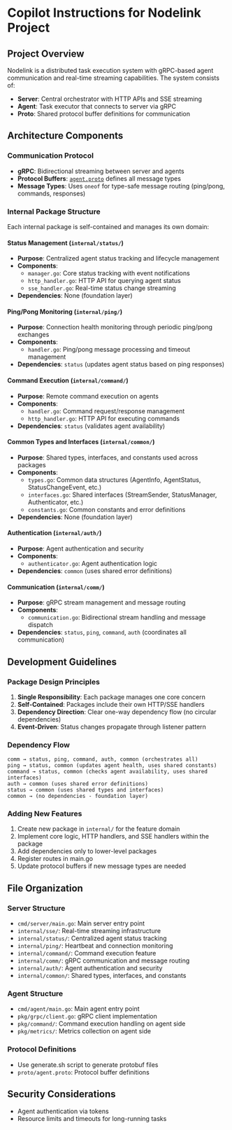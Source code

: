 # Copilot Instructions for Nodelink Project

## Project Overview
Nodelink is a distributed task execution system with gRPC-based agent communication and real-time streaming capabilities. The system consists of:
- **Server**: Central orchestrator with HTTP APIs and SSE streaming
- **Agent**: Task executor that connects to server via gRPC
- **Proto**: Shared protocol buffer definitions for communication

## Architecture Components

### Communication Protocol
- **gRPC**: Bidirectional streaming between server and agents
- **Protocol Buffers**: [`agent.proto`](proto/agent.proto) defines all message types
- **Message Types**: Uses `oneof` for type-safe message routing (ping/pong, commands, responses)

### Internal Package Structure
Each internal package is self-contained and manages its own domain:

#### Status Management (`internal/status/`)
- **Purpose**: Centralized agent status tracking and lifecycle management
- **Components**:
  - `manager.go`: Core status tracking with event notifications
  - `http_handler.go`: HTTP API for querying agent status
  - `sse_handler.go`: Real-time status change streaming
- **Dependencies**: None (foundation layer)

#### Ping/Pong Monitoring (`internal/ping/`)
- **Purpose**: Connection health monitoring through periodic ping/pong exchanges
- **Components**:
  - `handler.go`: Ping/pong message processing and timeout management
- **Dependencies**: `status` (updates agent status based on ping responses)

#### Command Execution (`internal/command/`)
- **Purpose**: Remote command execution on agents
- **Components**:
  - `handler.go`: Command request/response management
  - `http_handler.go`: HTTP API for executing commands
- **Dependencies**: `status` (validates agent availability)

#### Common Types and Interfaces (`internal/common/`)
- **Purpose**: Shared types, interfaces, and constants used across packages
- **Components**:
  - `types.go`: Common data structures (AgentInfo, AgentStatus, StatusChangeEvent, etc.)
  - `interfaces.go`: Shared interfaces (StreamSender, StatusManager, Authenticator, etc.)
  - `constants.go`: Common constants and error definitions
- **Dependencies**: None (foundation layer)

#### Authentication (`internal/auth/`)
- **Purpose**: Agent authentication and security
- **Components**:
  - `authenticator.go`: Agent authentication logic
- **Dependencies**: `common` (uses shared error definitions)

#### Communication (`internal/comm/`)
- **Purpose**: gRPC stream management and message routing
- **Components**:
  - `communication.go`: Bidirectional stream handling and message dispatch
- **Dependencies**: `status`, `ping`, `command`, `auth` (coordinates all communication)

## Development Guidelines

### Package Design Principles
1. **Single Responsibility**: Each package manages one core concern
2. **Self-Contained**: Packages include their own HTTP/SSE handlers
3. **Dependency Direction**: Clear one-way dependency flow (no circular dependencies)
4. **Event-Driven**: Status changes propagate through listener pattern

### Dependency Flow
```
comm → status, ping, command, auth, common (orchestrates all)
ping → status, common (updates agent health, uses shared constants)
command → status, common (checks agent availability, uses shared interfaces)
auth → common (uses shared error definitions)
status → common (uses shared types and interfaces)
common → (no dependencies - foundation layer)
```

### Adding New Features
1. Create new package in `internal/` for the feature domain
2. Implement core logic, HTTP handlers, and SSE handlers within the package
3. Add dependencies only to lower-level packages
4. Register routes in main.go
5. Update protocol buffers if new message types are needed

## File Organization

### Server Structure
- `cmd/server/main.go`: Main server entry point
- `internal/sse/`: Real-time streaming infrastructure
- `internal/status/`: Centralized agent status tracking
- `internal/ping/`: Heartbeat and connection monitoring
- `internal/command/`: Command execution feature
- `internal/comm/`: gRPC communication and message routing
- `internal/auth/`: Agent authentication and security
- `internal/common/`: Shared types, interfaces, and constants

### Agent Structure  
- `cmd/agent/main.go`: Main agent entry point
- `pkg/grpc/client.go`: gRPC client implementation
- `pkg/command/`: Command execution handling on agent side
- `pkg/metrics/`: Metrics collection on agent side

### Protocol Definitions
- Use generate.sh script to generate protobuf files
- `proto/agent.proto`: Protocol buffer definitions

## Security Considerations
- Agent authentication via tokens
- Resource limits and timeouts for long-running tasks
